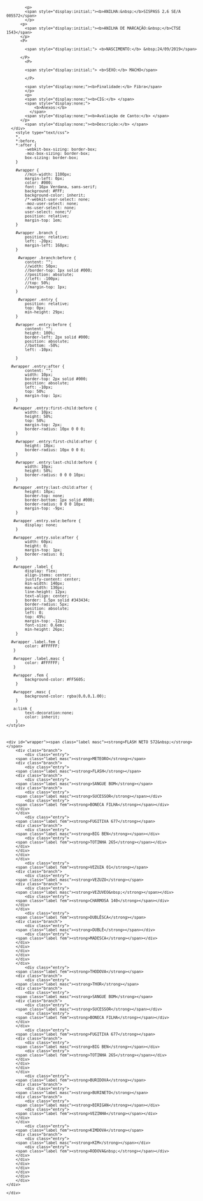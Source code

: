 
<div id="body-arvore">
    <style type="text/css">
html {
    -webkit-text-size-adjust: none; /* Prevent font scaling in landscape */
}
.arvorelista {
	width:100%;
}
.arvorelista p{
	margin-top: 2px;
	margin-bottom: 2px;
}
.textodescricao {
	font-size: 12px;
	font-family: arial, sans-serif;
}
@media only screen and (min-width : 8px) {
	.textodescricao{
		font-size: 12px !important;
		font-family: arial, sans-serif;
	}
}
</style>
    <div id="filhote" class="arvorelista textodescricao">
        <div id="links">
            
			<p>
			<span style="display:initial;"><b>ANILHA:&nbsp;</b>SISPASS 2,6 SE/A 005572</span>
			</p>
		  <p>
			<span style="display:initial;"><b>ANILHA DE MARCAÇÃO:&nbsp;</b>CTSE 1543</span>
		  </p>
		  <P> 
				
            <span style="display:initial;"> <b>NASCIMENTO:</b> &nbsp;24/09/2019</span>
				
		  </P>
			<P> 
				
            <span style="display:initial;"> <b>SEXO:</b> MACHO</span>
				
			</P>
			
			<span style="display:none;"><b>Finalidade:</b> Fibra</span>
			</p>
			<p>
			<span style="display:none;"><b>CIG:</b> </span>
			<span style="display:none;">
				<b>Anexos:</b>
			  </span>
			<span style="display:none;"><b>Avaliação de Canto:</b> </span>
		  </p>
			<span style="display:none;"><b>Descrição:</b> </span>
      </div>   
        <style type="text/css">
        *,
        *:before,
        *:after {
            -webkit-box-sizing: border-box;
            -moz-box-sizing: border-box;
            box-sizing: border-box;
        }
        
        #wrapper {
            //min-width: 1100px;
            margin-left: 0px;
            color: #000;
            font: 16px Verdana, sans-serif;
            background: #FFF;
            background-color: inherit;
            /*-webkit-user-select: none;
            -moz-user-select: none;
            -ms-user-select: none;
            user-select: none;*/
            position: relative;
            margin-top: 1em;
        }
        
        #wrapper .branch {
            position: relative;
            left: -20px;
            margin-left: 168px;
        }
        
         #wrapper .branch:before {
            content: "";
            //width: 50px;
            //border-top: 1px solid #000;
            //position: absolute;
            //left: -100px;
            //top: 50%;
            //margin-top: 1px;
        }
        
         #wrapper .entry {
            position: relative;
            top: 0px;
            min-height: 29px;
        }
        
        #wrapper .entry:before {
            content: "";
            height: 100%;
            border-left: 2px solid #000;
            position: absolute;
            //bottom: -50%;
            left: -10px;
           
        }
        
      #wrapper .entry:after {
            content: "";
            width: 10px;
            border-top: 2px solid #000;
            position: absolute;
            left: -10px;
            top: 50%;
            margin-top: 1px;
        }
        
       #wrapper .entry:first-child:before {
            width: 10px;
            height: 50%;
            top: 50%;
            margin-top: 2px;
            border-radius: 10px 0 0 0;
        }
        
        #wrapper .entry:first-child:after {
            height: 10px;
            border-radius: 10px 0 0 0;
        }
        
        #wrapper .entry:last-child:before {
            width: 10px;
            height: 50%;
            border-radius: 0 0 0 10px;
        }
        
       #wrapper .entry:last-child:after {
            height: 10px;
            border-top: none;
            border-bottom: 1px solid #000;
            border-radius: 0 0 0 10px;
            margin-top: -9px;
        }
        
       #wrapper .entry.sole:before {
            display: none;
        }
        
       #wrapper .entry.sole:after {
            width: 60px;
            height: 0;
            margin-top: 1px;
            border-radius: 0;
        }
        
       #wrapper .label {
            display: flex;
            align-items: center;
            justify-content: center;
            min-width: 140px;
            max-width: 130px;
            line-height: 12px;
            text-align: center;
            border: 1.5px solid #343434;
            border-radius: 5px;
            position: absolute;
            left: 0;
            top: 49%;
            margin-top: -12px;
            font-size: 0.6em;
            min-height: 26px;
        }
        
      #wrapper .label.fem {
            color: #FFFFFF;
       }
       
       #wrapper .label.masc {
            color: #FFFFFF;
       }
        
       #wrapper .fem {
            background-color: #FF5605;
        }
        
       #wrapper .masc {
            background-color: rgba(0,0,0,1.00);
        }
	
	   a:link {
			text-decoration:none;
		    color: inherit;
		}
    </style>



    <div id="wrapper"><span class="label masc"><strong>FLASH NETO 572&nbsp;</strong></span>
        <div class="branch">
            <div class="entry">
        <span class="label masc"><strong>METEORO</strong></span>
        <div class="branch">
            <div class="entry">
        <span class="label masc"><strong>FLASH</strong></span>
        <div class="branch">
            <div class="entry">
        <span class="label masc"><strong>SANGUE BOM</strong></span>
        <div class="branch">
            <div class="entry">
        <span class="label masc"><strong>SUCESSOR</strong></span></div>
            <div class="entry">
        <span class="label fem"><strong>BONECA FILHA</strong></span></div>
        </div>
        </div>
            <div class="entry">
        <span class="label fem"><strong>FUGITIVA 677</strong></span>
        <div class="branch">
            <div class="entry">
        <span class="label masc"><strong>BIG BEN</strong></span></div>
            <div class="entry">
        <span class="label fem"><strong>TOTINHA 265</strong></span></div>
        </div>
        </div>
        </div>
        </div>
            <div class="entry">
        <span class="label fem"><strong>VEZUZA 01</strong></span>
        <div class="branch">
            <div class="entry">
        <span class="label masc"><strong>VEZUZO</strong></span>
        <div class="branch">
            <div class="entry">
        <span class="label masc"><strong>VEZUVEO&nbsp;</strong></span></div>
            <div class="entry">
        <span class="label fem"><strong>CHARMOSA 140</strong></span></div>
        </div>
        </div>
            <div class="entry">
        <span class="label fem"><strong>DUBLÊSCA</strong></span>
        <div class="branch">
            <div class="entry">
        <span class="label masc"><strong>DUBLÊ</strong></span></div>
            <div class="entry">
        <span class="label fem"><strong>MADESCA</strong></span></div>
        </div>
        </div>
        </div>
        </div>
        </div>
        </div>
            <div class="entry">
        <span class="label fem"><strong>THODOVA</strong></span>
        <div class="branch">
            <div class="entry">
        <span class="label masc"><strong>THOR</strong></span>
        <div class="branch">
            <div class="entry">
        <span class="label masc"><strong>SANGUE BOM</strong></span>
        <div class="branch">
            <div class="entry">
        <span class="label masc"><strong>SUCESSOR</strong></span></div>
            <div class="entry">
        <span class="label fem"><strong>BONECA FILHA</strong></span></div>
        </div>
        </div>
            <div class="entry">
        <span class="label fem"><strong>FUGITIVA 677</strong></span>
        <div class="branch">
            <div class="entry">
        <span class="label masc"><strong>BIG BEN</strong></span></div>
            <div class="entry">
        <span class="label fem"><strong>TOTINHA 265</strong></span></div>
        </div>
        </div>
        </div>
        </div>
            <div class="entry">
        <span class="label fem"><strong>BURIDOVA</strong></span>
        <div class="branch">
            <div class="entry">
        <span class="label masc"><strong>BURINETO</strong></span>
        <div class="branch">
            <div class="entry">
        <span class="label masc"><strong>BIRIGAN</strong></span></div>
            <div class="entry">
        <span class="label fem"><strong>VEZINHA</strong></span></div>
        </div>
        </div>
            <div class="entry">
        <span class="label fem"><strong>KIMDOVA</strong></span>
        <div class="branch">
            <div class="entry">
        <span class="label masc"><strong>KIM</strong></span></div>
            <div class="entry">
        <span class="label fem"><strong>RODOVA&nbsp;</strong></span></div>
        </div>
        </div>
        </div>
        </div>
        </div>
        </div>
        </div>
    </div>

    </div>
<script>
        var htmlElement = document.getElementsByTagName("html")[0];
        htmlElement.style.overflowY = 'hidden';
</script>
</div>
